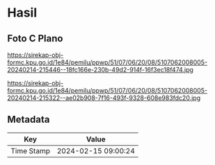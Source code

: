 # Hasil

## Foto C Plano

https://sirekap-obj-formc.kpu.go.id/1e84/pemilu/ppwp/51/07/06/20/08/5107062008005-20240214-215446--18fc166e-230b-49d2-914f-16f3ec18f474.jpg

https://sirekap-obj-formc.kpu.go.id/1e84/pemilu/ppwp/51/07/06/20/08/5107062008005-20240214-215322--ae02b908-7f16-493f-9328-608e983fdc20.jpg


## Metadata

| Key        | Value               |
| ---------- | ------------------- |
| Time Stamp | 2024-02-15 09:00:24 |



